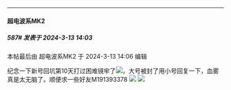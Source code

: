 ﻿
*****

####  超电波系MK2  
##### 587#       发表于 2024-3-13 14:03

 本帖最后由 超电波系MK2 于 2024-3-13 14:06 编辑 

纪念一下新号回坑第10天打过困难镜牢了<img src="https://static.saraba1st.com/image/smiley/face2017/075.png" referrerpolicy="no-referrer">，大号被封了用小号回复一下，血雾真是太无脑了。顺便求一些好友M191393378
<img src="https://s3.bmp.ovh/imgs/2024/03/13/877269a647513d75.png" referrerpolicy="no-referrer">
<img src="https://s3.bmp.ovh/imgs/2024/03/13/8969d23472f9c6a4.png" referrerpolicy="no-referrer">


